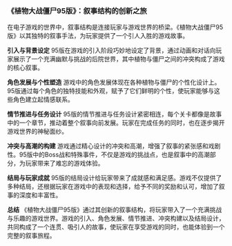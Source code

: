 ### 《植物大战僵尸95版》：叙事结构的创新之旅

在电子游戏的世界中，叙事结构是连接玩家与游戏世界的桥梁。《植物大战僵尸95版》以其独特的叙事手法，为玩家提供了一个引人入胜的游戏故事。

**引入与背景设定**
95版在游戏的引入阶段巧妙地设定了背景，通过动画和对话向玩家展示了一个充满幽默与挑战的后院世界，其中植物与僵尸之间的冲突构成了游戏的核心叙事。

**角色发展与个性塑造**
游戏中的角色发展体现在各种植物与僵尸的个性化设计上。95版通过每个角色的独特技能和外观，赋予了它们鲜明的个性，使玩家能够与这些角色建立起情感联系。

**情节推进与任务设计**
95版的情节推进与任务设计紧密相连，每个关卡都像是故事中的一个章节，推动着整个叙事向前发展。玩家在完成任务的同时，也在逐步揭开游戏世界的神秘面纱。

**冲突与高潮的构建**
游戏通过精心设计的冲突和高潮，增强了叙事的紧张感和戏剧性。95版中的Boss战和特殊事件，不仅是游戏的挑战点，也是叙事中的高潮部分，为玩家带来了难忘的游戏体验。

**结局与玩家成就**
95版的结局设计给玩家带来了成就感和满足感。游戏不仅提供了多种结局，还根据玩家在游戏中的表现和选择，给予不同的奖励和认可，增加了叙事的深度和丰富性。

**总结**
《植物大战僵尸95版》通过其创新的叙事结构，将玩家带入了一个充满挑战与乐趣的游戏世界。游戏的引入、角色发展、情节推进、冲突构建以及结局设计，共同构成了一个连贯、吸引人的故事，使玩家在享受游戏的同时，也能体验到一个完整的叙事旅程。